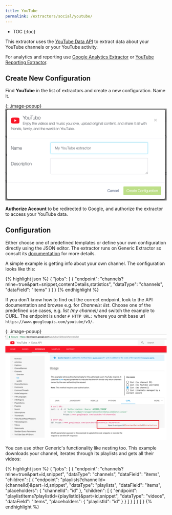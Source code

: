 ```yaml
---
title: YouTube
permalink: /extractors/social/youtube/
---
```


* TOC
{:toc}

This extractor uses the [YouTube Data API](https://developers.google.com/youtube/v3/docs/) to extract data
about your YouTube channels or your YouTube activity.

For analytics and reporting use [Google Analytics Extractor](/extractors/marketing-sales/google-analytics/) or [YouTube Reporting Extractor](https://github.com/blueskydigital/keboola-ex-youtube-reporting/blob/master/README.md).

## Create New Configuration
Find **YouTube** in the list of extractors and create a new configuration. Name it.

{: .image-popup}
![Screenshot - Create configuration](/extractors/social/youtube/ui_new_config.png)

**Authorize Account** to be redirected to Google, and authorize the extractor to access your YouTube data.

## Configuration
Either choose one of predefined templates or define your own configuration directly using the JSON editor. The extractor runs on Generic Extractor so consult its [documentation](https://developers.keboola.com/extend/generic-extractor/) for more details.

A simple example is getting info about your own channel. The configuration looks like this:

{% highlight json %}
{
  "jobs": [
    {
      "endpoint": "channels?mine=true&part=snippet,contentDetails,statistics",
      "dataType": "channels",
      "dataField": "items"
    }
  ]
}
{% endhighlight %} 

If you don't know how to find out the correct endpoint, look to the API documentation and browse e.g. for *Channels: list*. Choose one of the predefined use cases, e.g. *list (my channel)* and switch the example to CURL. The endpoint is under `# HTTP URL:` where you omit base url `https://www.googleapis.com/youtube/v3/`.

{: .image-popup}
![Screenshot - Create configuration](/extractors/social/youtube/api_sample.png)

You can use other Generic's functionality like nesting too. This example downloads your channel, iterates through its playlists and gets all their videos:

{% highlight json %}
{
  "jobs": [
    {
      "endpoint": "channels?mine=true&part=id,snippet",
      "dataType": "channels",
      "dataField": "items",
      "children": [
        {
          "endpoint": "playlists?channelId={channelId}&part=id,snippet",
          "dataType": "playlists",
          "dataField": "items",
          "placeholders": {
            "channelId": "id"
          },
          "children": [
            {
              "endpoint": "playlistItems?playlistId={playlistId}&part=id,snippet",
              "dataType": "videos",
              "dataField": "items",
              "placeholders": {
                "playlistId": "id"
              }
            }
          ]
        }
      ]
    }
  ]
}
{% endhighlight %} 